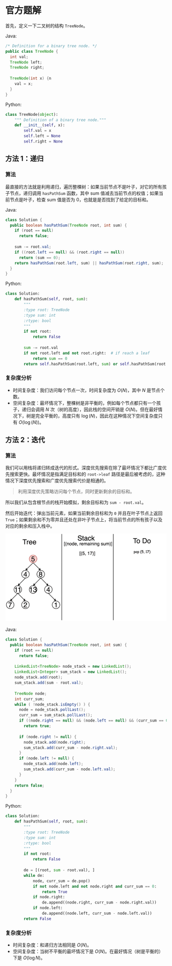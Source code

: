 # 官方题解

首先，定义一下二叉树的结构 `TreeNode`。

Java:

```java
/* Definition for a binary tree node. */
public class TreeNode {
  int val;
  TreeNode left;
  TreeNode right;

  TreeNode(int x) {n
    val = x;
  }
}
```

Python:

```python
class TreeNode(object):
    """ Definition of a binary tree node."""
    def __init__(self, x):
        self.val = x
        self.left = None
        self.right = None
```

## 方法 1：递归

### 算法

最直接的方法就是利用递归，遍历整棵树：如果当前节点不是叶子，对它的所有孩子节点，递归调用 `hasPathSum` 函数，其中 sum 值减去当前节点的权值；如果当前节点是叶子，检查 sum 值是否为 0，也就是是否找到了给定的目标和。

Java:

```java
class Solution {
  public boolean hasPathSum(TreeNode root, int sum) {
    if (root == null)
      return false;

    sum -= root.val;
    if ((root.left == null) && (root.right == null))
      return (sum == 0);
    return hasPathSum(root.left, sum) || hasPathSum(root.right, sum);
  }
}
```

Python:

```python
class Solution:
    def hasPathSum(self, root, sum):
        """
        :type root: TreeNode
        :type sum: int
        :rtype: bool
        """
        if not root:
            return False

        sum -= root.val
        if not root.left and not root.right:  # if reach a leaf
            return sum == 0
        return self.hasPathSum(root.left, sum) or self.hasPathSum(root.right, sum)
```

### 复杂度分析

* 时间复杂度：我们访问每个节点一次，时间复杂度为 $O(N)$，其中 $N$ 是节点个数。
* 空间复杂度：最坏情况下，整棵树是非平衡的，例如每个节点都只有一个孩子，递归会调用 $N$ 次（树的高度），因此栈的空间开销是 $O(N)$。但在最好情况下，树是完全平衡的，高度只有 $\log(N)$，因此在这种情况下空间复杂度只有 $O(\log(N))$。

## 方法 2：迭代

### 算法

我们可以用栈将递归转成迭代的形式。深度优先搜索在除了最坏情况下都比广度优先搜索更快。最坏情况是指满足目标和的 `root->leaf` 路径是最后被考虑的，这种情况下深度优先搜索和广度优先搜索代价是相通的。

> 利用深度优先策略访问每个节点，同时更新剩余的目标和。

所以我们从包含根节点的栈开始模拟，剩余目标和为 `sum - root.val`。

然后开始迭代：弹出当前元素，如果当前剩余目标和为 `0` 并且在叶子节点上返回 `True`；如果剩余和不为零并且还处在非叶子节点上，将当前节点的所有孩子以及对应的剩余和压入栈中。

![image 1](images/image1.gif)

Java:

```java
class Solution {
  public boolean hasPathSum(TreeNode root, int sum) {
    if (root == null)
      return false;

    LinkedList<TreeNode> node_stack = new LinkedList();
    LinkedList<Integer> sum_stack = new LinkedList();
    node_stack.add(root);
    sum_stack.add(sum - root.val);

    TreeNode node;
    int curr_sum;
    while ( !node_stack.isEmpty() ) {
      node = node_stack.pollLast();
      curr_sum = sum_stack.pollLast();
      if ((node.right == null) && (node.left == null) && (curr_sum == 0))
        return true;

      if (node.right != null) {
        node_stack.add(node.right);
        sum_stack.add(curr_sum - node.right.val);
      }
      if (node.left != null) {
        node_stack.add(node.left);
        sum_stack.add(curr_sum - node.left.val);
      }
    }
    return false;
  }
}
```

Python:

```python
class Solution:
    def hasPathSum(self, root, sum):
        """
        :type root: TreeNode
        :type sum: int
        :rtype: bool
        """
        if not root:
            return False

        de = [(root, sum - root.val), ]
        while de:
            node, curr_sum = de.pop()
            if not node.left and not node.right and curr_sum == 0:  
                return True
            if node.right:
                de.append((node.right, curr_sum - node.right.val))
            if node.left:
                de.append((node.left, curr_sum - node.left.val))
        return False
```

### 复杂度分析

* 时间复杂度：和递归方法相同是 $O(N)$。
* 空间复杂度：当树不平衡的最坏情况下是 $O(N)$。在最好情况（树是平衡的）下是 $O(\log N)$。
